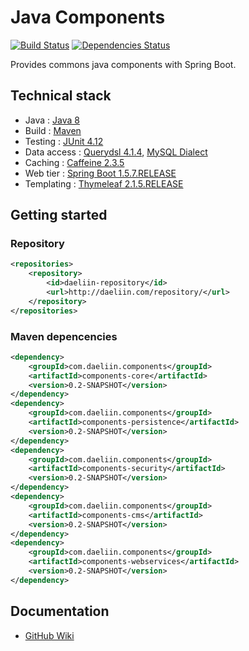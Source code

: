 # Java Components 
[![Build Status](https://travis-ci.org/baptistelebail/java-components.svg?branch=master)](https://travis-ci.org/baptistelebail/java-components)
[![Dependencies Status](https://www.versioneye.com/user/projects/5899d3661e07ae0048c8e4c9/badge.svg?style=flat-square)](https://www.versioneye.com/user/projects/5899d3661e07ae0048c8e4c9)

Provides commons java components with Spring Boot.

## Technical stack
* Java : [Java 8](http://www.oracle.com/technetwork/java/javase/downloads/jdk8-downloads-2133151.html)
* Build : [Maven](https://maven.apache.org/)
* Testing : [JUnit 4.12](http://junit.org)
* Data access : [Querydsl 4.1.4](http://www.querydsl.com/), [MySQL Dialect](https://www.mysql.com/)
* Caching : [Caffeine 2.3.5](https://github.com/ben-manes/caffeine)
* Web tier : [Spring Boot 1.5.7.RELEASE](https://projects.spring.io/spring-boot/)
* Templating : [Thymeleaf 2.1.5.RELEASE](http://www.thymeleaf.org/)

## Getting started
### Repository
```xml
<repositories>
    <repository>
        <id>daeliin-repository</id>
        <url>http://daeliin.com/repository/</url>
    </repository>   
</repositories>
```
### Maven depencencies
```xml
<dependency>
    <groupId>com.daeliin.components</groupId>
    <artifactId>components-core</artifactId>
    <version>0.2-SNAPSHOT</version>
</dependency>
<dependency>
    <groupId>com.daeliin.components</groupId>
    <artifactId>components-persistence</artifactId>
    <version>0.2-SNAPSHOT</version>
</dependency>
<dependency>
    <groupId>com.daeliin.components</groupId>
    <artifactId>components-security</artifactId>
    <version>0.2-SNAPSHOT</version>
</dependency>
<dependency>
    <groupId>com.daeliin.components</groupId>
    <artifactId>components-cms</artifactId>
    <version>0.2-SNAPSHOT</version>
</dependency>
<dependency>
    <groupId>com.daeliin.components</groupId>
    <artifactId>components-webservices</artifactId>
    <version>0.2-SNAPSHOT</version>
</dependency>
```

## Documentation
* [GitHub Wiki](https://github.com/baptistelebail/java-components/wiki)
